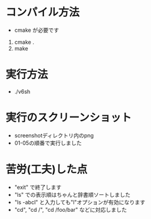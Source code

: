 # コンパイル方法

- cmake が必要です


1. cmake .
2. make



# 実行方法

- ./v6sh


# 実行のスクリーンショット

- screenshotディレクトリ内のpng
- 01-05の順番で実行しました


# 苦労(工夫)した点

- "exit" で終了します
- "ls" での表示順はちゃんと辞書順ソートしました
- "ls -abcl" と入力しても"l"オプションが有効になります
- "cd", "cd /", "cd /foo/bar" などに対応しました
